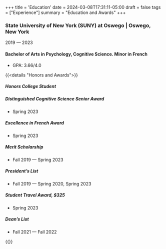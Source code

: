 +++
title = 'Education'
date = 2024-03-08T17:31:11-05:00
draft = false
tags = ["Experience"]
summary = "Education and Awards"
+++

### State University of New York (SUNY) at Oswego | Oswego, New York
2019 — 2023
#### Bachelor of Arts in Psychology, Cognitive Science. Minor in French
- GPA: 3.66/4.0 

{{<details "Honors and Awards">}}
##### Honors College Student
##### Distinguished Cognitive Science Senior Award
- Spring 2023
##### Excellence in French Award
- Spring 2023
##### Merit Scholarship
- Fall 2019 — Spring 2023
##### President’s List
- Fall 2019 — Spring 2020, Spring 2023
##### Student Travel Award, $325
- Spring 2023
##### Dean’s List 
- Fall 2021 — Fall 2022

{{</details>}}